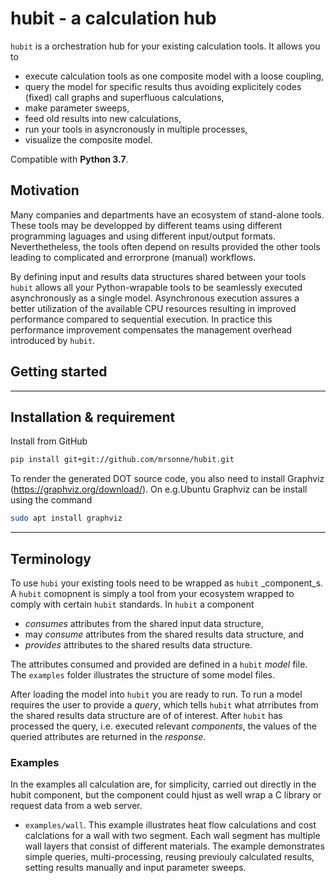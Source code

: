 ﻿# hubit - a calculation hub  

`hubit` is a orchestration hub for your existing calculation tools. It allows you to 

- execute calculation tools as one composite model with a loose coupling,
- query the model for specific results thus avoiding explicitely codes (fixed) call graphs and superfluous calculations,
- make parameter sweeps,
- feed old results into new calculations,
- run your tools in asyncronously in multiple processes,
- visualize the composite model.

Compatible with __Python 3.7__.

## Motivation
Many companies and departments have an ecosystem of stand-alone tools. These tools may be developped by  different teams using different programming laguages and using different input/output formats. Neverthetheless, the tools often depend on results provided the other tools leading to complicated and errorprone (manual) workflows.

By defining input and results data structures shared between your tools `hubit` allows all your Python-wrapable tools to be seamlessly executed asynchronously as a single model. Asynchronous execution
assures a better utilization of the available CPU resources resulting in improved performance compared to sequential execution. In practice this performance improvement compensates the management overhead introduced by `hubit`.

## Getting started


------------------


## Installation & requirement

Install from GitHub
```sh
pip install git+git://github.com/mrsonne/hubit.git
```

To render the generated DOT source code, you also need to install Graphviz (https://graphviz.org/download/). On e.g.Ubuntu Graphviz can be install using the command
```sh
sudo apt install graphviz
```

------------------


## Terminology

To use `hubi` your existing tools need to be wrapped as `hubit` _component_s. A `hubit` comopnent is simply a tool from your ecosystem wrapped to comply with certain `hubit` standards. In `hubit` a component 

- _consumes_ attributes from the shared input data structure, 
- may _consume_ attributes from the shared results data structure, and 
- _provides_ attributes to the shared results data structure. 

The attributes consumed and provided are defined in a `hubit` _model_ file. The `examples` folder illustrates the structure of some model files. 

After loading the model into `hubit` you are ready to run. To run a model requires the user to provide a _query_, which tells `hubit` what atrributes from the shared results data structure are of of interest. After `hubit` has processed the query, i.e. executed relevant _components_, the values of the queried attributes are returned in the _response_.

### Examples

In the examples all calculation are, for simplicity, carried out directly in the 
hubit component, but the component could hjust as well wrap a C library or request 
data from a web server.

* `examples/wall`. This example illustrates heat flow calculations and cost calclations for a wall with two segment. Each wall segment has multiple wall layers that consist of different materials. The example demonstrates simple queries, multi-processing, reusing previouly calculated results, setting results manually and input parameter sweeps.